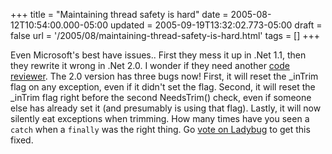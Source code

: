+++
title = "Maintaining thread safety is hard"
date = 2005-08-12T10:54:00.000-05:00
updated = 2005-09-19T13:32:02.773-05:00
draft = false
url = '/2005/08/maintaining-thread-safety-is-hard.html'
tags = []
+++

Even Microsoft's best have issues.. First they mess it up in .Net 1.1, then they rewrite it wrong in .Net 2.0. I wonder if they need another [code reviewer](http://musingmarc.blogspot.com/2005/01/my-development-and-deployment.html). The 2.0 version has three bugs now! First, it will reset the \_inTrim flag on any exception, even if it didn't set the flag. Second, it will reset the \_inTrim flag right before the second NeedsTrim() check, even if someone else has already set it (and presumably is using that flag). Lastly, it will now silently eat exceptions when trimming. How many times have you seen a `catch` when a `finally` was the right thing. Go [vote on Ladybug](http://lab.msdn.microsoft.com/productfeedback/viewfeedback.aspx?feedbackid=64a8cd76-0d1b-4c50-9cbc-1894fde44a4f) to get this fixed.
